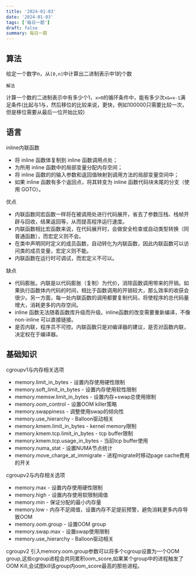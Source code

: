 ```yaml
---
title: '2024-01-03'
date: '2024-01-03'
tags: ['每日一题']
draft: false
summary: 每日一题
---
```


## 算法

给定一个数字n，从`[0,n]`中计算出二进制表示中1的个数

`解法`

计算一个数的二进制表示中有多少个1，`x>0`的循环条件中，能有多少次`x&=x-1`满足条件(比起与1与，然后移位的比较来说，更快，例如100000只需要比较一次，但是移位需要从最后一位开始比较)

## 语言

inline内联函数

- 将 inline 函数体复制到 inline 函数调用点处；
- 为所用 inline 函数中的局部变量分配内存空间；
- 将 inline 函数的的输入参数和返回值映射到调用方法的局部变量空间中；
- 如果 inline 函数有多个返回点，将其转变为 inline 函数代码块末尾的分支（使用 GOTO）。

优点

- 内联函数同宏函数一样将在被调用处进行代码展开，省去了参数压栈、栈帧开辟与回收，结果返回等，从而提高程序运行速度。
- 内联函数相比宏函数来说，在代码展开时，会做安全检查或自动类型转换（同普通函数），而宏定义则不会。
- 在类中声明同时定义的成员函数，自动转化为内联函数，因此内联函数可以访问类的成员变量，宏定义则不能。
- 内联函数在运行时可调试，而宏定义不可以。

缺点

- 代码膨胀。内联是以代码膨胀（复制）为代价，消除函数调用带来的开销。如果执行函数体内代码的时间，相比于函数调用的开销较大，那么效率的收获会很少。另一方面，每一处内联函数的调用都要复制代码，将使程序的总代码量增大，消耗更多的内存空间。
- inline 函数无法随着函数库升级而升级。inline函数的改变需要重新编译，不像 non-inline 可以直接链接。
- 是否内联，程序员不可控。内联函数只是对编译器的建议，是否对函数内联，决定权在于编译器。

## 基础知识

cgroupv1与内存相关选项

- memory.limit_in_bytes - 设置内存使用硬性限制
- memory.soft_limit_in_bytes - 设置内存使用软性限制
- memory.memsw.limit_in_bytes - 设置内存+swap总使用限制
- memory.oom_control - 设置OOM killer策略
- memory.swappiness - 调整使用swap的倾向性
- memory.use_hierarchy - Balloon驱动相关
- memory.kmem.limit_in_bytes - kernel memory限制
- memory.kmem.tcp.limit_in_bytes - tcp buffer限制
- memory.kmem.tcp.usage_in_bytes - 当前tcp buffer使用
- memory.numa_stat - 设置NUMA节点统计
- memory.move_charge_at_immigrate - 进程migrate时移动page cache费用的开关

cgroupv2与内存相关选项

- memory.max - 设置内存使用硬性限制
- memory.high - 设置内存使用软限制阈值
- memory.min - 保证分配的最小内存量
- memory.low - 内存不足阈值，设置内存不足提前预警，避免消耗更多内存导致OOM
- memory.oom.group - 设置OOM group
- memory.swap.max - 设置swap使用限制
- memory.use_hierarchy - Balloon驱动相关

cgroupv2 引入memory.oom.group参数可以将多个cgroup设置为一个OOM group,这些cgroup进程会共同累积oom_score,如果某个group中的进程触发了OOM Kill,会试图kill该group内oom_score最高的那些进程。
